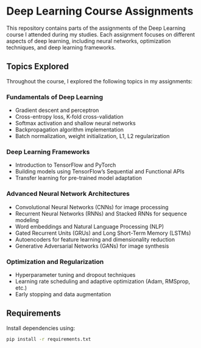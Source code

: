 # Deep Learning Course Assignments

This repository contains parts of the assignments of the Deep Learning course I attended during my studies. Each assignment focuses on different aspects of deep learning, including neural networks, optimization techniques, and deep learning frameworks.

## Topics Explored

Throughout the course, I explored the following topics in my assignments:

### Fundamentals of Deep Learning

- Gradient descent and perceptron
- Cross-entropy loss, K-fold cross-validation
- Softmax activation and shallow neural networks
- Backpropagation algorithm implementation
- Batch normalization, weight initialization, L1, L2 regularization

### Deep Learning Frameworks

- Introduction to TensorFlow and PyTorch
- Building models using TensorFlow’s Sequential and Functional APIs
- Transfer learning for pre-trained model adaptation

### Advanced Neural Network Architectures

- Convolutional Neural Networks (CNNs) for image processing
- Recurrent Neural Networks (RNNs) and Stacked RNNs for sequence modeling
- Word embeddings and Natural Language Processing (NLP)
- Gated Recurrent Units (GRUs) and Long Short-Term Memory (LSTMs)
- Autoencoders for feature learning and dimensionality reduction
- Generative Adversarial Networks (GANs) for image synthesis

### Optimization and Regularization

- Hyperparameter tuning and dropout techniques
- Learning rate scheduling and adaptive optimization (Adam, RMSprop, etc.)
- Early stopping and data augmentation

## Requirements

Install dependencies using:

```sh
pip install -r requirements.txt
